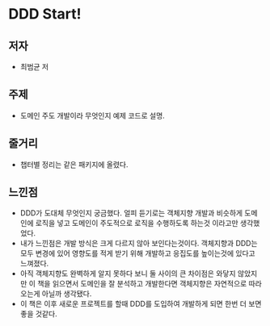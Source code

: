 # DDD Start!

## 저자
- 최범균 저

## 주제
- 도메인 주도 개발이라 무엇인지 예제 코드로 설명.

## 줄거리
- 챕터별 정리는 같은 패키지에 올렸다.

## 느낀점
- DDD가 도대체 무엇인지 궁금했다. 얼피 듣기로는 객체지향 개발과 비슷하게 도메인에 로직을 넣고 도메인이 주도적으로 로직을 수행하도록 하는것 이라고만 생각했었다.
- 내가 느낀점은 개발 방식은 크게 다르지 않아 보인다는것이다. 객체지향과 DDD는 모두 변경에 있어 영향도를 적게 받기 위해 개발하고 응집도를 높이는것에 있다고 느껴졌다.
- 아직 객체지향도 완벽하게 알지 못하다 보니 둘 사이의 큰 차이점은 와닿지 않았지만 이 책을 읽으면서 도메인을 잘 분석하고 개발한다면 객체지향은 자연적으로 따라오는게 아닐까 생각됐다.
- 이 책은 이후 새로운 프로젝트를 할때 DDD를 도입하여 개발하게 되면 한번 더 보면 좋을 것같다.
